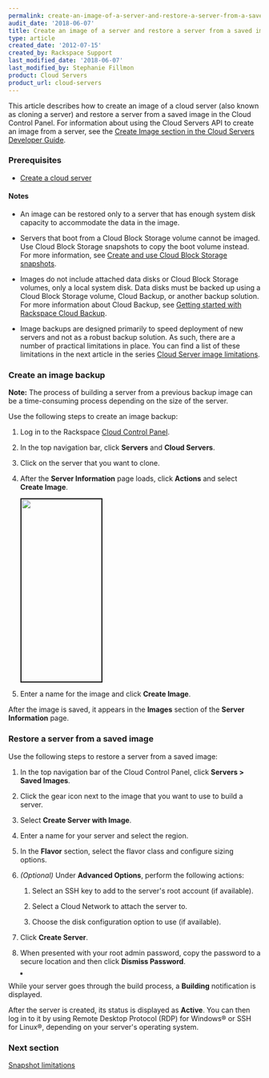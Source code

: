 ```yaml
---
permalink: create-an-image-of-a-server-and-restore-a-server-from-a-saved-image/
audit_date: '2018-06-07'
title: Create an image of a server and restore a server from a saved image
type: article
created_date: '2012-07-15'
created_by: Rackspace Support
last_modified_date: '2018-06-07'
last_modified_by: Stephanie Fillmon
product: Cloud Servers
product_url: cloud-servers
---
```


This article describes how to create an image of a cloud server (also known as cloning a server) and restore a server from a saved image in the Cloud Control Panel. For information about using the Cloud Servers API to create an image from a server, see the [Create Image section in the Cloud Servers Developer Guide](http://developer.rackspace.com/docs/cloud-servers/v2/developer-guide/#create-image-of-specified-server).

### Prerequisites

- [Create a cloud server](/how-to/create-a-cloud-server)

#### Notes

- An image can be restored only to a server that has enough system disk capacity to accommodate the data in the image.

- Servers that boot from a Cloud Block Storage volume cannot be imaged. Use Cloud Block Storage snapshots to copy the boot volume instead. For more information, see [Create and use Cloud Block Storage snapshots](/how-to/create-and-use-cloud-block-storage-snapshots).

- Images do not include attached data disks or Cloud Block Storage volumes, only a local system disk. Data disks must be backed up using a Cloud Block Storage volume, Cloud Backup, or another backup solution. For more information about Cloud Backup, see [Getting started with Rackspace Cloud Backup](/how-to/cloud-backup).

-  Image backups are designed primarily to speed deployment of new servers and not as a robust backup solution. As such, there are a number of practical limitations in place. You can find a list of these limitations in the next article in the series [Cloud Server image limitations](/how-to/rackspace-cloud-essentials-cloud-server-image-limitations).

### Create an image backup

**Note:** The process of building a server from a previous backup image can be a time-consuming process depending on the size of the server.

Use the following steps to create an image backup:

1. Log in to the Rackspace [Cloud Control Panel](https://mycloud.rackspace.com/).

2. In the top navigation bar, click **Servers** and **Cloud Servers**.

3. Click on the server that you want to clone.

4. After the **Server Information** page loads, click **Actions** and select **Create Image**.

    <img src="{% asset_path cloud-servers/create-an-image-of-a-server-and-restore-a-server-from-a-saved-image/Screen%20Shot%202015-01-12%20at%205.25.09%20AM.png %}" width="160" height="364" border="2" alt=""  />

5. Enter a name for the image and click **Create Image**.

After the image is saved, it appears in the **Images** section of the **Server Information** page.

### Restore a server from a saved image

Use the following steps to restore a server from a saved image:

1. In the top navigation bar of the Cloud Control Panel, click **Servers > Saved Images**.

2. Click the gear icon next to the image that you want to use to build a server.

3. Select **Create Server with Image**.

4. Enter a name for your server and select the region.

5. In the **Flavor** section, select the flavor class and configure sizing options.

6. *(Optional)* Under **Advanced Options**, perform the following actions:

     1. Select an SSH key to add to the server's root account (if available).

     2. Select a Cloud Network to attach the server to.

     3. Choose the disk configuration option to use (if available).

7. Click **Create Server**.

8. When presented with your root admin password, copy the password to a secure location and then click **Dismiss Password**.

	<img alt="" src="{% asset_path cloud-servers/create-an-image-of-a-server-and-restore-a-server-from-a-saved-image/1405-7.png %}" border="2" />

While your server goes through the build process, a **Building** notification is displayed.

After the server is created, its status is displayed as **Active**. You can then log in to it by using Remote Desktop Protocol (RDP) for Windows&reg; or SSH for Linux&reg;, depending on your server's operating system.

### Next section

[Snapshot limitations](/how-to/rackspace-cloud-essentials-cloud-server-image-limitations)
